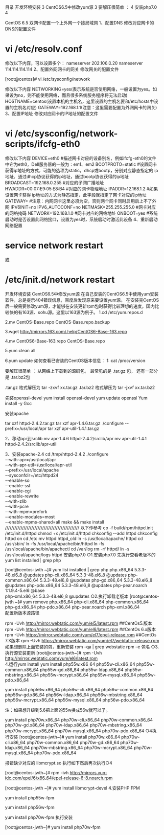 目录
开发环境安装	3
CentOS6.5中修改yum源	3
要解压很简单 ：	4
安装php7.0	4


CentOS 6.5 双网卡配置一个上外网一个接局域网
1、配置DNS
修改对应网卡的DNS的配置文件
# vi /etc/resolv.conf 
修改以下内容，可以设置多个：
nameserver 202.106.0.20
nameserver 114.114.114.114
2、配置外网网卡的网关 
修改网关的配置文件

[root@centos]# vi /etc/sysconfig/network

修改以下内容
NETWORKING=yes(表示系统是否使用网络，一般设置为yes。如果设为no，则不能使用网络，而且很多系统服务程序将无法启动)
HOSTNAME=centos(设置本机的主机名，这里设置的主机名要和/etc/hosts中设置的主机名对应)
GATEWAY=192.168.1.1(注意：这里需要配置为外网网卡的网关)
3、配置IP地址
修改对应网卡的IP地址的配置文件
# vi /etc/sysconfig/network-scripts/ifcfg-eth0
修改以下内容
DEVICE=eth0 #描述网卡对应的设备别名，例如ifcfg-eth0的文件中它为eth0，Dell服务器的一般为：em1、em2
BOOTPROTO=static #设置网卡获得ip地址的方式，可能的选项为static，dhcp或bootp，分别对应静态指定的 ip地址，通过dhcp协议获得的ip地址，通过bootp协议获得的ip地址
BROADCAST=192.168.0.255 #对应的子网广播地址
HWADDR=00:07:E9:05:E8:B4 #对应的网卡物理地址
IPADDR=12.168.1.2 #如果设置网卡获得 ip地址的方式为静态指定，此字段就指定了网卡对应的ip地址
GATEWAY= #注意：内网网卡这里必须为空，否则两个网卡同时启用后上不了外网
IPV6INIT=no
IPV6_AUTOCONF=no
NETMASK=255.255.255.0 #网卡对应的网络掩码
NETWORK=192.168.1.0 #网卡对应的网络地址
ONBOOT=yes #系统启动时是否设置此网络接口，设置为yes时，系统启动时激活此设备
4、重新启动网络配置
# service network restart 
或
# /etc/init.d/network restart




开发环境安装
CentOS6.5中修改yum源
在自己安装的CentOS6.5中使用yum安装软件，总是提示404错误信息，百度后发现原来要设置yum源。
在安装完CentOS后一般需要修改yum源，才能够在安装更新rpm包时获得比较理想的速度。国内比较快的有163源、sohu源。这里以163源为例子。
1.cd /etc/yum.repos.d

2.mv CentOS-Base.repo CentOS-Base.repo.backup

3.wget http://mirrors.163.com/.help/CentOS6-Base-163.repo

4.mv CentOS6-Base-163.repo CentOS-Base.repo

5.yum clean all

6.yum update
如何查看已安装的CentOS版本信息：
1: cat /proc/version


要解压很简单 ：
从网络上下载到的源码包， 最常见的是 .tar.gz 包， 还有一部分是 .tar.bz2包

.tar.gz     格式解压为          tar   -zxvf   xx.tar.gz
.tar.bz2   格式解压为          tar   -jxvf    xx.tar.bz2


先装openssl-devel
yum install openssl-devel
yum update openssl
Yum install  -y Gcc 

安装apache

tar xzf httpd-2.4.2.tar.gz
tar xzf apr-1.4.6.tar.gz
./configure --prefix=/usr/local/apr
tar xzf apr-util-1.4.1.tar.gz

2、移动apr到srclib
mv apr-1.4.6 httpd-2.4.2/srclib/apr
mv apr-util-1.4.1 httpd-2.4.2/srclib/apr-util

3、安装apache-2.4
cd /tmp/httpd-2.4.2
./configure                           \
        --with-apr=/usr/local/apr           \
        --with-apr-util=/usr/local/apr-util \
        --prefix=/usr/local/apache \
        --sysconfdir=/etc/httpd24  \
        --enable-so                \
        --enable-ssl               \
        --enable-cgi               \
        --enable-rewrite           \
        --with-zlib                \
        --with-pcre                \
        --with-mpm=prefork         \
        --enable-modules=most      \
        --enable-mpms-shared=all
make && make install
////////////////////////////////////////////////
以下作参考
cp -f build/rpm/httpd.init /etc/init.d/httpd
chmod +x /etc/init.d/httpd
chkconfig --add httpd
chkconfig httpd on
cd /etc
mv httpd httpd_old
ln -s /usr/local/apache/ httpd
cd /usr/sbin/
ln -fs /usr/local/apache/bin/httpd
ln -fs /usr/local/apache/bin/apachectl
cd /var/log
rm -rf httpd/
ln -s /usr/local/apache/logs httpd
安装php7.0
○1.安装php7.0
先执行查看老版本的yum list installed | grep php

[root@centos-jwth ~]# yum list installed | grep php
php.x86_64                           5.3.3-48.el6_8                     @updates
php-cli.x86_64                       5.3.3-48.el6_8                     @updates
php-common.x86_64                    5.3.3-48.el6_8                     @updates
php-gd.x86_64                        5.3.3-48.el6_8                     @updates
php-pdo.x86_64                       5.3.3-48.el6_8                     @updates
php-pear.noarch                      1:1.9.4-5.el6                      @base   
php-xml.x86_64                       5.3.3-48.el6_8                     @updates
○2.执行卸载老版本
[root@centos-jwth ~]# yum remove php.x86_64 php-cli.x86_64 php-common.x86_64 php-gd.x86_64 php-pdo.x86_64 php-pear.noarch php-xml.x86_64	
配置新版本源路径

 rpm -Uvh http://mirror.webtatic.com/yum/el5/latest.rpm    ##CentOs5.版本
rpm -Uvh http://mirror.webtatic.com/yum/el6/latest.rpm    ##CentOs 6.x版本
rpm -Uvh https://mirror.webtatic.com/yum/el7/epel-release.rpm   ##CentOs 7.X版本
rpm -Uvh https://mirror.webtatic.com/yum/el7/webtatic-release.rpm
如果想删除上面安装的包，重新安装
rpm -qa | grep webstatic
rpm –e 包名
○3.执行源安装更新
[root@centos-jwth~]# rpm  -Uvh http://mirror.webtatic.com/yum/el6/latest.rpm   
4.运行yum install
  yum install php55w.x86_64 php55w-cli.x86_64 php55w-common.x86_64 php55w-gd.x86_64 php55w-ldap.x86_64 php55w-mbstring.x86_64 php55w-mcrypt.x86_64 php55w-mysql.x86_64 php55w-pdo.x86_64
 
yum install php56w.x86_64 php56w-cli.x86_64 php56w-common.x86_64 php56w-gd.x86_64 php56w-ldap.x86_64 php56w-mbstring.x86_64 php56w-mcrypt.x86_64 php56w-mysql.x86_64 php56w-pdo.x86_64

注：如果想升级到5.6把上面的55w换成56w就可以了。

yum install php70w.x86_64 php70w-cli.x86_64 php70w-common.x86_64 php70w-gd.x86_64 php70w-ldap.x86_64 php70w-mbstring.x86_64 php70w-mcrypt.x86_64 php70w-mysql.x86_64 php70w-pdo.x86_64
○4执行安装
[root@centos-jwth~]# yum install php70w.x86_64 php70w-cli.x86_64 php70w-common.x86_64 php70w-gd.x86_64 php70w-ldap.x86_64 php70w-mbstring.x86_64 php70w-mcrypt.x86_64 php70w-mysql.x86_64 php70w-pdo.x86_64

报错缺少对应的 libmcrypt.so
执行如下然后再次执行○4

[root@centos-jwth~]# rpm -ivh http://mirrors.yun-idc.com/epel/6/x86_64/epel-release-6-8.noarch.rpm

[root@centos-jwth ~]# yum install libmcrypt-devel
4.安装PHP FPM

yum install php55w-fpm 

yum install php56w-fpm 

yum install php70w-fpm
执行安装

[root@centos-jwth~]# yum install php70w-fpm


